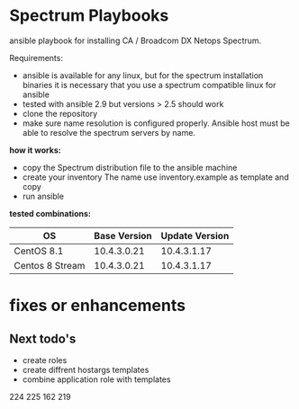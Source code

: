 # Spectrum Playbooks
ansible playbook for installing CA / Broadcom DX Netops Spectrum.

Requirements:
* ansible is available for any linux, but for the spectrum installation binaries it is necessary that you use a spectrum compatible linux for ansible
* tested with ansible 2.9 but versions > 2.5 should work
* clone the repository
* make sure name resolution is configured properly. Ansible host must be able to resolve the spectrum servers by name.


**how it works:**

* copy the Spectrum distribution file to the ansible machine
* create your inventory
The name use inventory.example as template and copy 
* run ansible


**tested combinations:**

|OS|Base Version|Update Version|
|----------|----------|----------|
|CentOS 8.1|10.4.3.0.21|10.4.3.1.17|
|Centos 8 Stream|10.4.3.0.21|10.4.3.1.17|



# fixes or enhancements


## Next todo's
- create roles
- create diffrent hostargs templates
- combine application role with templates

224
225
162
219